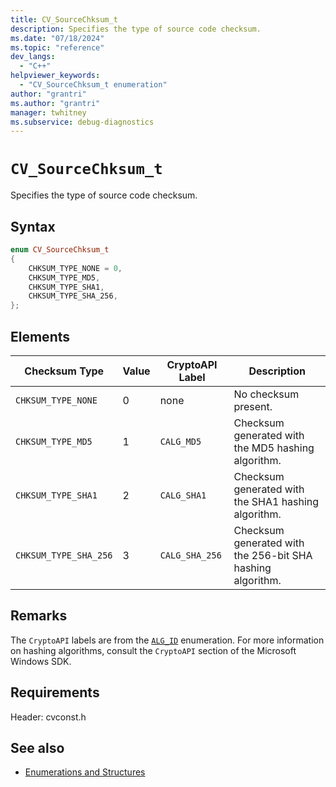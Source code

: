 ```yaml
---
title: CV_SourceChksum_t
description: Specifies the type of source code checksum.
ms.date: "07/18/2024"
ms.topic: "reference"
dev_langs:
  - "C++"
helpviewer_keywords:
  - "CV_SourceChksum_t enumeration"
author: "grantri"
ms.author: "grantri"
manager: twhitney
ms.subservice: debug-diagnostics
---
```


# `CV_SourceChksum_t`

Specifies the type of source code checksum.

## Syntax

```c++
enum CV_SourceChksum_t
{
    CHKSUM_TYPE_NONE = 0,
    CHKSUM_TYPE_MD5,
    CHKSUM_TYPE_SHA1,
    CHKSUM_TYPE_SHA_256,
};
```

## Elements

|Checksum Type|Value|CryptoAPI Label|Description|
|-------------|-----|---------------|-----------|
| `CHKSUM_TYPE_NONE` | 0 | none | No checksum present. |
| `CHKSUM_TYPE_MD5` | 1 | `CALG_MD5` | Checksum generated with the MD5 hashing algorithm. |
| `CHKSUM_TYPE_SHA1` | 2 | `CALG_SHA1` | Checksum generated with the SHA1 hashing algorithm. |
| `CHKSUM_TYPE_SHA_256` | 3 |`CALG_SHA_256`| Checksum generated with the 256-bit SHA hashing algorithm.|

## Remarks

The `CryptoAPI` labels are from the [`ALG_ID`](/windows/win32/seccrypto/alg-id) enumeration. For more information on hashing algorithms, consult the `CryptoAPI` section of the Microsoft Windows SDK.

## Requirements

Header: cvconst.h

## See also

- [Enumerations and Structures](../../debugger/debug-interface-access/enumerations-and-structures.md)

